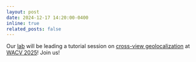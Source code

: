 ```yaml
---
layout: post
date: 2024-12-17 14:20:00-0400
inline: true
related_posts: false
---
```


Our [lab](https://www.wshahaigroup.com/about) will be leading a tutorial session on [cross-view geolocalization](https://zxh009123.github.io/WACV25_CVGL_Tutorial/) at [WACV 2025](https://wacv2025.thecvf.com/)! Join us!
